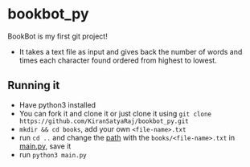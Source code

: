 # bookbot_py

BookBot is my first git project!

- It takes a text file as input and gives back the number of words and times each character found ordered from highest to lowest.


## Running it

- Have python3 installed
- You can fork it and clone it or just clone it using 
`git clone https://github.com/KiranSatyaRaj/bookbot_py.git`
- `mkdir && cd books`, add your own `<file-name>.txt`
- run `cd ..` and change the [path](https://github.com/KiranSatyaRaj/bookbot_py/blob/main/main.py#L22) 
with the `books/<file-name>.txt` in [main.py](https://github.com/KiranSatyaRaj/bookbot_py/blob/main/main.py), save it
- run `python3 main.py`
